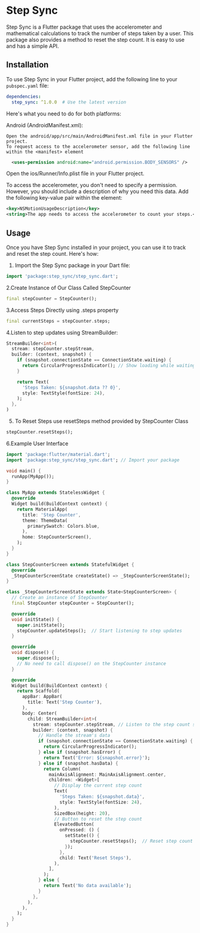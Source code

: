 # Step Sync

Step Sync is a Flutter package that uses the accelerometer and mathematical calculations to track the number of steps taken by a user. This package also provides a method to reset the step count. It is easy to use and has a simple API.

## Installation

To use Step Sync in your Flutter project, add the following line to your `pubspec.yaml` file:

```yaml
dependencies:
  step_sync: ^1.0.0  # Use the latest version
```


Here's what you need to do for both platforms:

Android (AndroidManifest.xml):

    Open the android/app/src/main/AndroidManifest.xml file in your Flutter project.
    To request access to the accelerometer sensor, add the following line within the <manifest> element

  ```xml
    <uses-permission android:name="android.permission.BODY_SENSORS" />

```

Open the ios/Runner/Info.plist file in your Flutter project.

To access the accelerometer, you don't need to specify a permission. However, you should include a description of why you need this data. Add the following key-value pair within the <dict> element:

```xml
<key>NSMotionUsageDescription</key>
<string>The app needs to access the accelerometer to count your steps.</string>
```

## Usage

Once you have Step Sync installed in your project, you can use it to track and reset the step count. Here's how:

1. Import the Step Sync package in your Dart file:

```dart
import 'package:step_sync/step_sync.dart';
```
2.Create Instance of Our Class Called StepCounter

```dart
final stepCounter = StepCounter();
```
3.Access Steps Directly using .steps property
```dart
final currentSteps = stepCounter.steps; 
```

4.Listen to step updates using StreamBuilder:

```dart
StreamBuilder<int>(
  stream: stepCounter.stepStream,
  builder: (context, snapshot) {
    if (snapshot.connectionState == ConnectionState.waiting) {
      return CircularProgressIndicator(); // Show loading while waiting for data
    }

    return Text(
      'Steps Taken: ${snapshot.data ?? 0}',
      style: TextStyle(fontSize: 24),
    );
  },
)

```
5. To Reset Steps use resetSteps method provided by StepCounter Class
```dart
stepCounter.resetSteps();
```

6.Example User Interface
```dart
import 'package:flutter/material.dart';
import 'package:step_sync/step_sync.dart'; // Import your package

void main() {
  runApp(MyApp());
}

class MyApp extends StatelessWidget {
  @override
  Widget build(BuildContext context) {
    return MaterialApp(
      title: 'Step Counter',
      theme: ThemeData(
        primarySwatch: Colors.blue,
      ),
      home: StepCounterScreen(),
    );
  }
}

class StepCounterScreen extends StatefulWidget {
  @override
  _StepCounterScreenState createState() => _StepCounterScreenState();
}

class _StepCounterScreenState extends State<StepCounterScreen> {
  // Create an instance of StepCounter
  final StepCounter stepCounter = StepCounter();

  @override
  void initState() {
    super.initState();
    stepCounter.updateSteps();  // Start listening to step updates
  }

  @override
  void dispose() {
    super.dispose();
    // No need to call dispose() on the StepCounter instance
  }

  @override
  Widget build(BuildContext context) {
    return Scaffold(
      appBar: AppBar(
        title: Text('Step Counter'),
      ),
      body: Center(
        child: StreamBuilder<int>(
          stream: stepCounter.stepStream, // Listen to the step count stream
          builder: (context, snapshot) {
            // Handle the stream's data
            if (snapshot.connectionState == ConnectionState.waiting) {
              return CircularProgressIndicator();
            } else if (snapshot.hasError) {
              return Text('Error: ${snapshot.error}');
            } else if (snapshot.hasData) {
              return Column(
                mainAxisAlignment: MainAxisAlignment.center,
                children: <Widget>[
                  // Display the current step count
                  Text(
                    'Steps Taken: ${snapshot.data}',
                    style: TextStyle(fontSize: 24),
                  ),
                  SizedBox(height: 20),
                  // Button to reset the step count
                  ElevatedButton(
                    onPressed: () {
                      setState(() {
                        stepCounter.resetSteps();  // Reset step count when the button is pressed
                      });
                    },
                    child: Text('Reset Steps'),
                  ),
                ],
              );
            } else {
              return Text('No data available');
            }
          },
        ),
      ),
    );
  }
}

```
